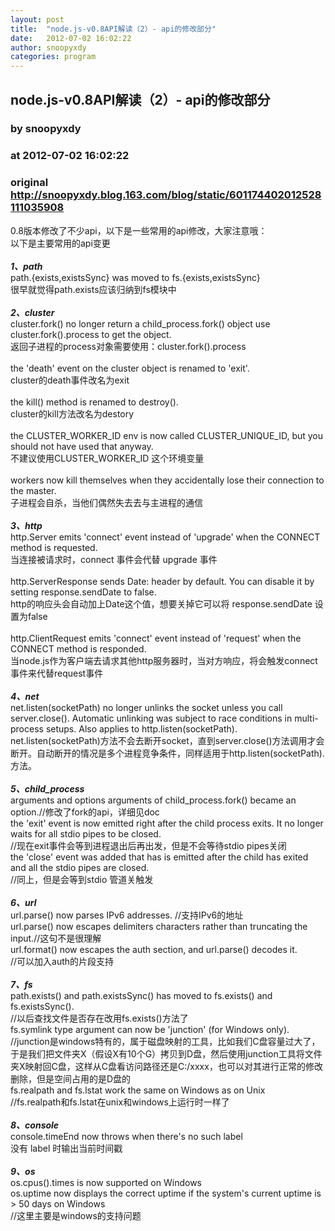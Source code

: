 ```yaml
---
layout: post
title:  "node.js-v0.8API解读（2）- api的修改部分"
date:   2012-07-02 16:02:22
author: snoopyxdy
categories: program
---
```


## node.js-v0.8API解读（2）- api的修改部分
### by snoopyxdy
### at 2012-07-02 16:02:22
### original <http://snoopyxdy.blog.163.com/blog/static/601174402012528111035908>

<div><div>0.8版本修改了不少api，以下是一些常用的api修改，大家注意哦：</div><div>以下是主要常用的api变更</div><div><br></div><div><b><i>1、path</i></b><br>path.{exists,existsSync} was moved to fs.{exists,existsSync}</div>很早就觉得path.exists应该归纳到fs模块中<div><br></div><div><i><b>2、cluster</b></i></div><div><div>cluster.fork() no longer return a child_process.fork() object use cluster.fork().process to get the object.</div><div>返回子进程的process对象需要使用：cluster.fork().process</div><div><br></div><div>the 'death' event on the cluster object is renamed to 'exit'.</div><div>cluster的death事件改名为exit</div><div><br></div><div>the kill() method is renamed to destroy().</div><div>cluster的kill方法改名为destory</div><div><br></div><div>the CLUSTER_WORKER_ID env is now called CLUSTER_UNIQUE_ID, but you should not have used that anyway.</div><div>不建议使用CLUSTER_WORKER_ID 这个环境变量</div><div><br></div><div>workers now kill themselves when they accidentally lose their connection to the master.</div></div><div>子进程会自杀，当他们偶然失去去与主进程的通信</div><div><i><b><br></b></i></div><div><i><b>3、http</b></i></div><div><div>http.Server emits 'connect' event instead of 'upgrade' when the CONNECT method is requested.</div><div>当连接被请求时，connect 事件会代替 upgrade 事件</div><div><br></div><div>http.ServerResponse sends Date: header by default. You can disable it by setting response.sendDate to false.</div><div>http的响应头会自动加上Date这个值，想要关掉它可以将 response.sendDate 设置为false</div><div><br></div><div>http.ClientRequest emits 'connect' event instead of 'request' when the CONNECT method is responded.</div></div><div>当node.js作为客户端去请求其他http服务器时，当对方响应，将会触发connect事件来代替request事件</div><div><br></div><div><b><i>4、net</i></b></div><div>net.listen(socketPath) no longer unlinks the socket unless you call server.close(). Automatic unlinking was subject to race conditions in multi-process setups. Also applies to http.listen(socketPath).</div><div>net.listen(socketPath)方法不会去断开socket，直到server.close()方法调用才会断开。自动断开的情况是多个进程竞争条件，同样适用于http.listen(socketPath).方法。</div><div><br></div><div><b><i>5、child_process</i></b></div><div><div>arguments and options arguments of child_process.fork() became an option.//修改了fork的api，详细见doc</div><div>the 'exit' event is now emitted right after the child process exits. It no longer waits for all stdio pipes to be closed.</div><div>//现在exit事件会等到进程退出后再出发，但是不会等待stdio pipes关闭</div><div>the 'close' event was added that has is emitted after the child has exited and all the stdio pipes are closed.</div></div><div>//同上，但是会等到stdio 管道关触发</div><div><br></div><div><b><i>6、url</i></b></div><div>url.parse() now parses IPv6 addresses. //支持IPv6的地址</div><div><div>url.parse() now escapes delimiters characters rather than truncating the input.//这句不是很理解</div><div>url.format() now escapes the auth section, and url.parse() decodes it.</div></div><div>//可以加入auth的片段支持</div><div><br></div><div><b><i>7、fs</i></b></div><div>path.exists() and path.existsSync() has moved to fs.exists() and fs.existsSync().</div><div>//以后查找文件是否存在改用fs.exists()方法了</div><div>fs.symlink type argument can now be 'junction' (for Windows only).</div><div>//junction是windows特有的，属于磁盘映射的工具，比如我们C盘容量过大了，于是我们把文件夹X（假设X有10个G）拷贝到D盘，然后使用junction工具将文件夹X映射回C盘，这样从C盘看访问路径还是C:/xxxx，也可以对其进行正常的修改删除，但是空间占用的是D盘的</div><div>fs.realpath and fs.lstat work the same on Windows as on Unix</div><div>//fs.realpath和fs.lstat在unix和windows上运行时一样了</div><div><br></div><div><b><i>8、console</i></b></div><div>console.timeEnd now throws when there's no such label</div><div>没有 label 时输出当前时间戳</div><div><br></div><div><i><b>9、os</b></i></div><div><div>os.cpus().times is now supported on Windows</div><div>os.uptime now displays the correct uptime if the system&#39;s current uptime is &gt; 50 days on Windows</div></div><div>//这里主要是windows的支持问题</div></div>